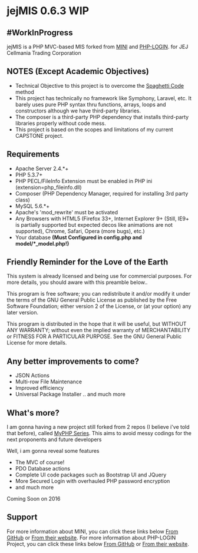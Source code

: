 # jejMIS 0.6.3 WIP
## #WorkInProgress

jejMIS is a PHP MVC-based MIS forked from [MINI](http://www.php-mini.com) and [PHP-LOGIN](http://www.php-login.net/).
for JEJ Cellmania Trading Corporation

## NOTES (Except Academic Objectives)

- Technical Objective to this project is to overcome the [Spaghetti Code](https://en.wikipedia.org/wiki/Spaghetti_code) method
- This project has technically no framework like Symphony, Laravel, etc.
  It barely uses pure PHP syntax thru functions, arrays, loops and constructors although we have third-party libraries.
- The composer is a third-party PHP dependency that installs third-party libraries properly without code mess.
- This project is based on the scopes and limitations of my current CAPSTONE project.

## Requirements

- Apache Server 2.4.*+
- PHP 5.3.7+
- PHP PECL/FileInfo Extension must be enabled in PHP ini (extension=php_fileinfo.dll)
- Composer (PHP Dependency Manager, required for installing 3rd party class)
- MySQL 5.6.*+
- Apache's 'mod_rewrite' must be activated
- Any Browsers with HTML5 (Firefox 33+, Internet Explorer 9+ (Still, IE9+ is partially supported but expected decos like animations are not supported), Chrome, Safari, Opera (more bugs), etc.)
- Your database **(Must Configured in config.php and model/*_model.php!)**

## Friendly Reminder for the Love of the Earth

This system is already licensed and being use for commercial purposes.
For more details, you should aware with this preamble below..

This program is free software; you can redistribute it and/or modify it under
the terms of the GNU General Public License as published by the Free Software
Foundation; either version 2 of the License, or (at your option) any later version.

This program is distributed in the hope that it will be useful, but WITHOUT ANY
WARRANTY; without even the implied warranty of MERCHANTABILITY or FITNESS FOR A
PARTICULAR PURPOSE. See the GNU General Public License for more details.

## Any better improvements to come?

- JSON Actions
- Multi-row File Maintenance
- Improved efficiency
- Universal Package Installer
.. and much more

## What's more?

I am gonna having a new project still forked from 2 repos (I believe i've told that before),
called [MyPHP Series](https://github.com/jccultima123/MyPHP-5). This aims to avoid messy codings for the next proponents and future developers

Well, i am gonna reveal some features

- The MVC of course!
- PDO Database actions
- Complete UI code packages such as Bootstrap UI and JQuery
- More Secured Login with overhauled PHP password encryption
- and much more

Coming Soon on 2016

## Support

For more information about MINI, you can click these links below
[From GitHub](https://www.github.com/panique/mini) or [From their website](http://www.php-mini.com/).
For more information about PHP-LOGIN Project, you can click these links below
[From GitHub](https://www.github.com/panique/huge) or [From their website](http://www.php-login.net/).